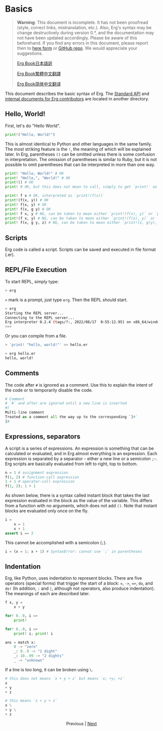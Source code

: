 # Basics

> __Warning__: This document is incomplete. It has not been proofread (style, correct links, mistranslation, etc.). Also, Erg's syntax may be change destructively during version 0.*, and the documentation may not have been updated accordingly. Please be aware of this beforehand.
> If you find any errors in this document, please report then to [here form](https://forms.gle/HtLYRfYzWCAaeTGb6) or [GitHub repo](https://github.com/mtshiba/TheErgBook/issues/new). We would appreciate your suggestions.
>
> [Erg Book日本語訳](https://erg-lang.github.io/the-erg-book/JA/)
>
> [Erg Book繁體中文翻譯](https://erg-lang.github.io/the-erg-book/zh_CN/)
>
> [Erg Book简体中文翻译](https://erg-lang.github.io/the-erg-book/zh_TW/)

This document describes the basic syntax of Erg. The [Standard API](../API/index.md) and [internal documents for Erg contributors](../dev_guide/index.md) are located in another directory.

## Hello, World&excl;

First, let's do "Hello World".

```python
print!("Hello, World!")
```

This is almost identical to Python and other languages in the same family. The most striking feature is the `!`, the meaning of which will be explained later.
In Erg, parentheses `()` can be omitted unless there is some confusion in interpretation.
The omission of parentheses is similar to Ruby, but it is not possible to omit parentheses that can be interpreted in more than one way.

```python
print! "Hello, World!" # OK
print! "Hello,", "World!" # OK
print!() # OK
print! # OK, but this does not mean to call, simply to get `print!` as a callable object

print! f x # OK, interpreted as `print!(f(x))`
print!(f(x, y)) # OK
print! f(x, y) # OK
print! f(x, g y) # OK
print! f x, y # NG, can be taken to mean either `print!(f(x), y)` or `print!(f(x, y))` print!
print!(f x, y) # NG, can be taken to mean either `print!(f(x), y)` or `print!(f(x, y))`
print! f(x, g y, z) # NG, can be taken to mean either `print!(x, g(y), z)` or `print!(x, g(y, z))`
```

## Scripts

Erg code is called a script. Scripts can be saved and executed in file format (.er).

## REPL/File Execution

To start REPL, simply type:

```sh
> erg
```

`>` mark is a prompt, just type `erg`.
Then the REPL should start.

```sh
> erg
Starting the REPL server...
Connecting to the REPL server...
Erg interpreter 0.2.4 (tags/?:, 2022/08/17  0:55:12.95) on x86_64/windows
>>>
```

Or you can compile from a file.

```sh
> 'print! "hello, world!"' >> hello.er

> erg hello.er
hello, world!
```

## Comments

The code after `#` is ignored as a comment. Use this to explain the intent of the code or to temporarily disable the code.

```python
# Comment
# `#` and after are ignored until a new line is inserted
#[
Multi-line comment
Treated as a comment all the way up to the corresponding `]#`
]#
```

## Expressions, separators

A script is a series of expressions. An expression is something that can be calculated or evaluated, and in Erg almost everything is an expression.
Each expression is separated by a separator - either a new line or a semicolon `;`-.
Erg scripts are basically evaluated from left to right, top to bottom.

```python
n = 1 # assignment expression
f(1, 2) # function-call expression
1 + 1 # operator-call expression
f(1, 2); 1 + 1
```

As shown below, there is a syntax called instant block that takes the last expression evaluated in the block as the value of the variable.
This differs from a function with no arguments, which does not add `()`. Note that instant blocks are evaluated only once on the fly.

```python
i =
    x = 1
    x + 1
assert i == 2
```

This cannot be accomplished with a semicolon (`;`).

```python
i = (x = 1; x + 1) # SyntaxError: cannot use `;` in parentheses
```

## Indentation

Erg, like Python, uses indentation to represent blocks. There are five operators (special forms) that trigger the start of a block: `=`, `->`, `=>`, `do`, and `do!` (In addition, `:` and `|`, although not operators, also produce indentation). The meanings of each are described later.

```python
f x, y =
    x + y

for! 0..9, i =>
    print!

for! 0..9, i =>
    print! i; print! i

ans = match x:
    0 -> "zero"
    _: 0..9 -> "1 dight"
    _: 10..99 -> "2 dights"
    _ -> "unknown"
```

If a line is too long, it can be broken using `\`.

```python
# this does not means `x + y + z` but means `x; +y; +z`
x
+ y
+ z

# this means `x + y + z`
x \
+ y \
+ z
```

<p align='center'>
    Previous | <a href='./01_literal.md'>Next</a>
</p>
